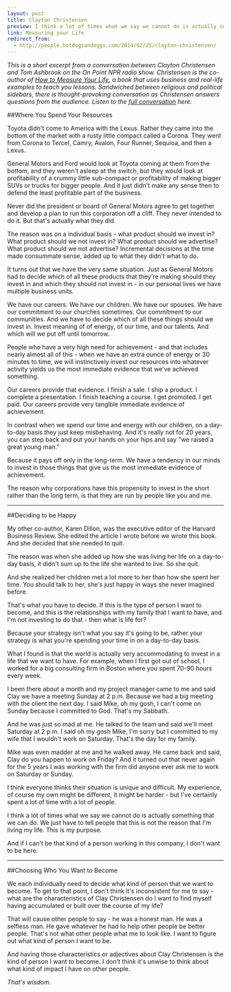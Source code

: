 ```yaml
---
layout: post
title: Clayton Christensen
preview: I think a lot of times what we say we cannot do is actually something that we can do. 
link: Measuring your Life  
redirect_from:
  - http://people.hotdogsandeggs.com/2014/02/25/clayton-christensen/
---
```


*This is a short excerpt from a conversation between Clayton Christensen and Tom Ashbrook on the On Point NPR radio show. Christensen is the co-author of [How to Measure Your Life](http://www.amazon.com/How-Will-Measure-Your-Life/dp/0062102419), a book that uses business and real-life examples to teach you lessons. Sandwiched between religious and political sidebars, there is thought-provoking conversation as Christensen answers questions from the audience. Listen to the [full conversation](http://onpoint.wbur.org/2012/05/22/clay-christensen) here.*

##Where You Spend Your Resources

Toyota didn't come to America with the Lexus. Rather they came into the bottom of the market with a rusty little compact called a Corona. They went from Corona to Tercel, Camry, Avalon, Four Runner, Sequioa, and then a Lexus. 

General Motors and Ford would look at Toyota coming at them from the bottom, and they weren't asleep at the switch, but they would look at profitability of a crummy little sub-compact or profitability of making bigger SUVs or trucks for bigger people. And it just didn't make any sense then to defend the least profitable part of the business. 

Never did the president or board of General Motors agree to get together and develop a plan to run this corporation off a cliff. They never intended to do it. But that's actually what they did. 

The reason was on a individual basis - what product should we invest in? What product should we not invest in? What product should we advertise? What product should we not advertise? Incremental decisions at the time made consummate sense, added up to what they didn't what to do. 

It turns out that we have the very same situation. Just as General Motors had to decide which of all these products that they're making should they invest in and which they should not invest in - in our personal lives we have multiple business units. 

We have our careers. We have our children. We have our spouses. We have our commitment to our churches sometimes. Our commitment to our communities. And we have to decide which of all these things should we invest in. Invest meaning of of energy, of our time, and our talents. And which will we put off until tomorrow. 

People who have a very high need for achievement - and that includes nearly almost all of this - when we have an extra ounce of energy or 30 minutes to time, we will instinctively invest our resources into whatever activity yields us the most immediate evidence that we've achieved something. 

Our careers provide that evidence. I finish a sale. I ship a product. I complete a presentation. I finish teaching a course. I get promoted. I get paid. Our careers provide very tangible immediate evidence of achievement. 

In contrast when we spend our time and energy with our children, on a day-to-day basis they just keep misbehaving. And it's really not for 20 years, you can step back and put your hands on your hips and say "we raised a great young man." 

Because it pays off only in the long-term. We have a tendency in our minds to invest in those things that give us the most immediate evidence of achievement. 

The reason why corporations have this propensity to invest in the short rather than the long term, is that they are run by people like you and me. 

* * * 

##Deciding to be Happy

My other co-author, Karen Dillon, was the executive editor of the Harvard Business Review. She edited the article I wrote before we wrote this book. And she decided that she needed to quit. 

The reason was when she added up how she was living her life on a day-to-day basis, it didn't sum up to the life she wanted to live. So she quit. 

And she realized her children met a lot more to her than how she spent her time. You should talk to her, she's just happy in ways she never imagined before. 

That's what you have to decide. If this is the type of person I want to become, and this is the relationships with my family that I want to have, and I'm not investing to do that - then what is life for? 

Because your strategy isn't what you say it's going to be, rather your strategy is what you're spending your time in on a day-to-day basis. 

What I found is that the world is actually very accommodating to invest in a life that we want to have. For example, when I first got out of school, I worked for a big consulting firm in Boston where you spent 70-90 hours every week. 

I been there about a month and my project manager came to me and said Clay we have a meeting Sunday at 2 p.m. Because we had a big meeting with the client the next day. I said Mike, oh my gosh, I can't come on Sunday because I committed to God. That's my Sabbath. 

And he was just so mad at me. He talked to the team and said we'll meet Saturday at 2 p.m. I said oh my gosh Mike, I'm sorry but I committed to my wife that I wouldn't work on Saturday. That's the day for my family. 

Mike was even madder at me and he walked away. He came back and said, Clay do you happen to work on Friday? And it turned out that never again for the 5 years I was working with the firm did anyone ever ask me to work on Saturday or Sunday. 

I think everyone thinks their situation is unique and difficult. My experience, of course my own might be different, it might be harder - but I've certainly spent a lot of time with a lot of people. 

I think a lot of times what we say we cannot do is actually something that we can do. We just have to tell people that this is not the reason that I'm living my life. This is my purpose. 

And if I can't be that kind of a person working in this company, I don't want to be here. 

* * * 

##Choosing Who You Want to Become

We each individually need to decide what kind of person that we want to become. To get to that point, I don't think it's inconsistent for me to say - what are the characteristics of Clay Christensen do I want to find myself having accumulated or built over the course of my life? 

That will cause other people to say - he was a honest man. He was a selfless man. He gave whatever he had to help other people be better people. That's not what other people what me to look like. I want to figure out what kind of person I want to be. 

And having those characteristics or adjectives about Clay Christensen is the kind of person I want to become. I don't think it's unwise to think about what kind of impact I have on other people. 

*That's wisdom.*


 

